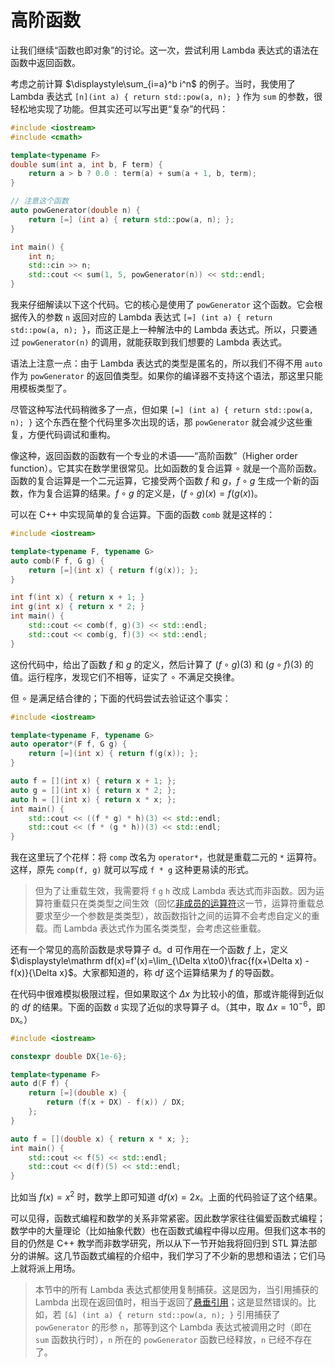 # 高阶函数

让我们继续“函数也即对象”的讨论。这一次，尝试利用 Lambda 表达式的语法在函数中返回函数。

考虑之前计算 $\displaystyle\sum_{i=a}^b i^n$ 的例子。当时，我使用了 Lambda 表达式 `[n](int a) { return std::pow(a, n); }` 作为 `sum` 的参数，很轻松地实现了功能。但其实还可以写出更“复杂”的代码：

```CPP
#include <iostream>
#include <cmath>

template<typename F>
double sum(int a, int b, F term) {
    return a > b ? 0.0 : term(a) + sum(a + 1, b, term);
}

// 注意这个函数
auto powGenerator(double n) {
    return [=] (int a) { return std::pow(a, n); };
}

int main() {
    int n;
    std::cin >> n;
    std::cout << sum(1, 5, powGenerator(n)) << std::endl;
}
```

我来仔细解读以下这个代码。它的核心是使用了 `powGenerator` 这个函数。它会根据传入的参数 `n` 返回对应的 Lambda 表达式 `[=] (int a) { return std::pow(a, n); }`，而这正是上一种解法中的 Lambda 表达式。所以，只要通过 `powGenerator(n)` 的调用，就能获取到我们想要的 Lambda 表达式。

语法上注意一点：由于 Lambda 表达式的类型是匿名的，所以我们不得不用 `auto` 作为 `powGenerator` 的返回值类型。如果你的编译器不支持这个语法，那这里只能用模板类型了。

尽管这种写法代码稍微多了一点，但如果 `[=] (int a) { return std::pow(a, n); }` 这个东西在整个代码里多次出现的话，那 `powGenerator` 就会减少这些重复，方便代码调试和重构。

像这种，返回函数的函数有一个专业的术语——“高阶函数”（Higher order function）。它其实在数学里很常见。比如函数的复合运算 $\circ$ 就是一个高阶函数。函数的复合运算是一个二元运算，它接受两个函数 $f$ 和 $g$，$f\circ g$ 生成一个新的函数，作为复合运算的结果。$f\circ g$ 的定义是，$(f\circ g)(x)=f(g(x))$。

可以在 C++ 中实现简单的复合运算。下面的函数 `comb` 就是这样的：

```CPP
#include <iostream>

template<typename F, typename G>
auto comb(F f, G g) {
    return [=](int x) { return f(g(x)); };
}

int f(int x) { return x + 1; }
int g(int x) { return x * 2; }
int main() {
    std::cout << comb(f, g)(3) << std::endl;
    std::cout << comb(g, f)(3) << std::endl;
}
```

这份代码中，给出了函数 $f$ 和 $g$ 的定义，然后计算了 $(f\circ g)(3)$ 和 $(g\circ f)(3)$ 的值。运行程序，发现它们不相等，证实了 $\circ$ 不满足交换律。

但 $\circ$ 是满足结合律的；下面的代码尝试去验证这个事实：

```CPP
#include <iostream>

template<typename F, typename G>
auto operator*(F f, G g) {
    return [=](int x) { return f(g(x)); };
}

auto f = [](int x) { return x + 1; };
auto g = [](int x) { return x * 2; };
auto h = [](int x) { return x * x; };
int main() {
    std::cout << ((f * g) * h)(3) << std::endl;
    std::cout << (f * (g * h))(3) << std::endl;
}
```

我在这里玩了个花样：将 `comp` 改名为 `operator*`，也就是重载二元的 `*` 运算符。这样，原先 `comp(f, g)` 就可以写成 `f * g` 这种更易读的形式。

> 但为了让重载生效，我需要将 `f` `g` `h` 改成 Lambda 表达式而非函数。因为运算符重载只在类类型之间生效（回忆[非成员的运算符](ch06/nonmember_operator#非成员的运算符重载形式)这一节，运算符重载总要求至少一个参数是类类型），故函数指针之间的运算不会考虑自定义的重载。而 Lambda 表达式作为匿名类类型，会考虑这些重载。

还有一个常见的高阶函数是求导算子 $\mathrm d$。$\mathrm d$ 可作用在一个函数 $f$ 上，定义 $\displaystyle\mathrm df(x)=f'(x)=\lim_{\Delta x\to0}\frac{f(x+\Delta x) - f(x)}{\Delta x}$。大家都知道的，称 $\mathrm df$ 这个运算结果为 $f$ 的导函数。

在代码中很难模拟极限过程，但如果取这个 $\Delta x$ 为比较小的值，那或许能得到近似的 $\mathrm df$ 的结果。下面的函数 `d` 实现了近似的求导算子 $\mathrm d$。（其中，取 $\Delta x=10^{-6}$，即 `DX`。）

```CPP
#include <iostream>

constexpr double DX{1e-6};

template<typename F>
auto d(F f) {
    return [=](double x) {
        return (f(x + DX) - f(x)) / DX;
    };
}

auto f = [](double x) { return x * x; };
int main() {
    std::cout << f(5) << std::endl;
    std::cout << d(f)(5) << std::endl;
}
```

比如当 $f(x)=x^2$ 时，数学上即可知道 $\mathrm df(x)=2x$。上面的代码验证了这个结果。

可以见得，函数式编程和数学的关系非常紧密。因此数学家往往偏爱函数式编程；数学中的大量理论（比如抽象代数）也在函数式编程中得以应用。但我们这本书的目的仍然是 C++ 教学而非数学研究，所以从下一节开始我将回归到 STL 算法部分的讲解。这几节函数式编程的介绍中，我们学习了不少新的思想和语法；它们马上就将派上用场。

> 本节中的所有 Lambda 表达式都使用复制捕获。这是因为，当引用捕获的 Lambda 出现在返回值时，相当于返回了[悬垂引用](ch05/reference#悬垂引用)；这是显然错误的。比如，若 `[&] (int a) { return std::pow(a, n); }` 引用捕获了 `powGenerator` 的形参 `n`，那等到这个 Lambda 表达式被调用之时（即在 `sum` 函数执行时），`n` 所在的 `powGenerator` 函数已经释放，`n` 已经不存在了。